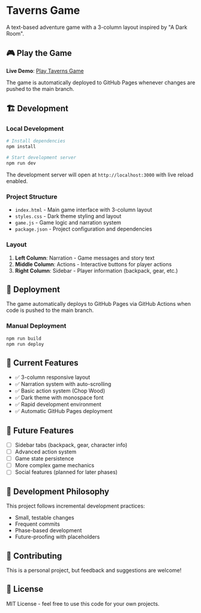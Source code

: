 # Taverns Game

A text-based adventure game with a 3-column layout inspired by "A Dark Room".

## 🎮 Play the Game

**Live Demo**: [Play Taverns Game](https://[your-username].github.io/taverns/)

The game is automatically deployed to GitHub Pages whenever changes are pushed to the main branch.

## 🏗️ Development

### Local Development
```bash
# Install dependencies
npm install

# Start development server
npm run dev
```

The development server will open at `http://localhost:3000` with live reload enabled.

### Project Structure
- `index.html` - Main game interface with 3-column layout
- `styles.css` - Dark theme styling and layout
- `game.js` - Game logic and narration system
- `package.json` - Project configuration and dependencies

### Layout
1. **Left Column**: Narration - Game messages and story text
2. **Middle Column**: Actions - Interactive buttons for player actions
3. **Right Column**: Sidebar - Player information (backpack, gear, etc.)

## 🚀 Deployment

The game automatically deploys to GitHub Pages via GitHub Actions when code is pushed to the main branch.

### Manual Deployment
```bash
npm run build
npm run deploy
```

## 🎯 Current Features

- ✅ 3-column responsive layout
- ✅ Narration system with auto-scrolling
- ✅ Basic action system (Chop Wood)
- ✅ Dark theme with monospace font
- ✅ Rapid development environment
- ✅ Automatic GitHub Pages deployment

## 🔮 Future Features

- [ ] Sidebar tabs (backpack, gear, character info)
- [ ] Advanced action system
- [ ] Game state persistence
- [ ] More complex game mechanics
- [ ] Social features (planned for later phases)

## 📝 Development Philosophy

This project follows incremental development practices:
- Small, testable changes
- Frequent commits
- Phase-based development
- Future-proofing with placeholders

## 🤝 Contributing

This is a personal project, but feedback and suggestions are welcome!

## 📄 License

MIT License - feel free to use this code for your own projects. 